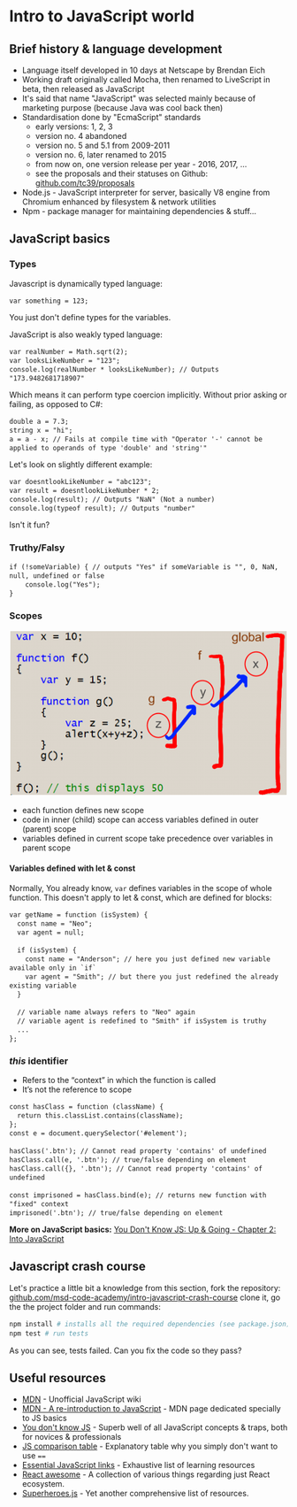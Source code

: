 # Intro to JavaScript world

## Brief history & language development

- Language itself developed in 10 days at Netscape by Brendan Eich
- Working draft originally called Mocha, then renamed to LiveScript in beta, then released as JavaScript
- It's said that name "JavaScript" was selected mainly because of marketing purpose (because Java was cool back then)
- Standardisation done by "EcmaScript" standards
    - early versions: 1, 2, 3
    - version no. 4 abandoned
    - version no. 5 and 5.1 from 2009-2011
    - version no. 6, later renamed to 2015
    - from now on, one version release per year - 2016, 2017, ... 
    - see the proposals and their statuses on Github: [github.com/tc39/proposals](https://github.com/tc39/proposals) 
- Node.js - JavaScript interpreter for server, basically V8 engine from Chromium enhanced by filesystem & network utilities
- Npm - package manager for maintaining dependencies & stuff...

## JavaScript basics

### Types

Javascript is dynamically typed language:

```
var something = 123;
```

You just don't define types for the variables.

JavaScript is also weakly typed language:

```
var realNumber = Math.sqrt(2);
var looksLikeNumber = "123";
console.log(realNumber * looksLikeNumber); // Outputs "173.9482681718907"
```

Which means it can perform type coercion implicitly. Without prior asking or failing, as opposed to C#:

```
double a = 7.3;
string x = "hi";
a = a - x; // Fails at compile time with "Operator '-' cannot be applied to operands of type 'double' and 'string'"
```

Let's look on slightly different example:
 
```
var doesntlookLikeNumber = "abc123";
var result = doesntlookLikeNumber * 2;
console.log(result); // Outputs "NaN" (Not a number)
console.log(typeof result); // Outputs "number"
```

Isn't it fun?

### Truthy/Falsy
 
```
if (!someVariable) { // outputs "Yes" if someVariable is "", 0, NaN, null, undefined or false 
    console.log("Yes");
}
``` 

### Scopes

![Function scope](/assets/img/function_scope.png)

- each function defines new scope 
- code in inner (child) scope can access variables defined in outer (parent) scope
- variables defined in current scope take precedence over variables in parent scope

#### Variables defined with let & const

Normally, You already know, `var` defines variables in the scope of whole function.
This doesn't apply to let & const, which are defined for blocks:

```
var getName = function (isSystem) {
  const name = "Neo";
  var agent = null;
  
  if (isSystem) {
    const name = "Anderson"; // here you just defined new variable available only in `if` 
    var agent = "Smith"; // but there you just redefined the already existing variable
  }
  
  // variable name always refers to "Neo" again
  // variable agent is redefined to "Smith" if isSystem is truthy
  ...
};
```

### *this* identifier

- Refers to the “context” in which the function is called
- It’s not the reference to scope

```
const hasClass = function (className) {
  return this.classList.contains(className);
};
const e = document.querySelector('#element');

hasClass('.btn'); // Cannot read property 'contains' of undefined
hasClass.call(e, '.btn'); // true/false depending on element
hasClass.call({}, '.btn'); // Cannot read property 'contains' of undefined

const imprisoned = hasClass.bind(e); // returns new function with "fixed" context
imprisoned('.btn'); // true/false depending on element
```

**More on JavaScript basics:**
[You Don't Know JS: Up & Going - Chapter 2: Into JavaScript](https://github.com/getify/You-Dont-Know-JS/blob/master/up%20%26%20going/ch2.md)

## Javascript crash course

Let's practice a little bit a knowledge from this section, fork the repository:
[github.com/msd-code-academy/intro-javascript-crash-course](https://github.com/msd-code-academy/intro-javascript-crash-course)
clone it, go the the project folder and run commands:

```bash
npm install # installs all the required dependencies (see package.json)
npm test # run tests
```

As you can see, tests failed. Can you fix the code so they pass?

## Useful resources

- [MDN](https://developer.mozilla.org/cs/docs/Web/JavaScript/) - Unofficial JavaScript wiki
- [MDN - A re-introduction to JavaScript](https://developer.mozilla.org/en-US/docs/Web/JavaScript/A_re-introduction_to_JavaScript) - MDN page dedicated specially to JS basics
- [You don't know JS](https://github.com/getify/You-Dont-Know-JS) - Superb well of all JavaScript concepts & traps, both for novices & professionals
- [JS comparison table](https://dorey.github.io/JavaScript-Equality-Table/) - Explanatory table why you simply don't want to use `==`
- [Essential JavaScript links](https://github.com/ericelliott/essential-javascript-links) - Exhaustive list of learning resources
- [React awesome](https://github.com/enaqx/awesome-react) - A collection of various things regarding just React ecosystem.
- [Superheroes.js](http://superherojs.com/) - Yet another comprehensive list of resources.

